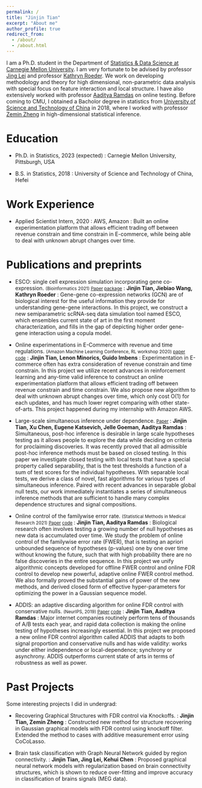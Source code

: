 ```yaml
---
permalink: /
title: "Jinjin Tian"
excerpt: "About me"
author_profile: true
redirect_from:
  - /about/
  - /about.html
---
```


I am a Ph.D. student in the Department of [Statistics & Data Science at Carnegie Mellon University](http://stat.cmu.edu). I am very fortunate to be advised by professor [Jing Lei](http://www.stat.cmu.edu/~jinglei/) and professor [Kathryn Roeder](http://www.stat.cmu.edu/~roeder/). We work on developing methodology and theory for high dimensional, non-parametric data analysis with special focus on feature interaction and local structure. I have also extensively worked with professor [Aaditya Ramdas](http://www.stat.cmu.edu/~aramdas/) on online testing. Before coming to CMU, I obtained a Bacholor degree in statistics from [University of Science and Technology of China](http://en.ustc.edu.cn/) in 2018, where I worked with professor [Zemin Zheng](http://bs.ustc.edu.cn/english/Profile-302.html) in high-dimensional statistical inference.

Education
=======
* Ph.D. in Statistics, 2023 (expected)
: Carnegie Mellon University, Pittsburgh, USA

* B.S. in Statistics, 2018
: University of Science and Technology of China, Hefei

Work Experience
=======
* Applied Scientist Intern, 2020
: AWS, Amazon
: Built an online experimentation platform that allows efficient trading off between revenue constrain and time constrain in E-commerce, while being able to deal with unknown abrupt changes over time.

<!--Research Interests
======
My research interests take root in methods and theory for high dimensional, nonparametric data analysis with special focus on feature interaction and local structure, specifically includes

* High-dimensional Nonparametric inference
* Statistical genetics
* Self-supervised learning, representation learning
-->

<!--
Ongoing Research Projects
=======

* Signals recovery in noisy high-dim mixture via local structure learning. 
: **Jinjin Tian, Jing Lei, Kathryn Roeder**
: In this project we work on non-parametric methods of recovering signals using local structure in a high dimensional mixture model when the noises are enormous and signals are weak and sparse. We propose a statistics to capture local structure between a pair of features, which will only dominate iff the corresponding sample comes from a non-noise mixture component, in which the feature pairs are both relevant features.  
We have proved exact recovery of signals in a single non-noise mixture setting using a non-parametric estimation, under even impossible scenarios for canonical methods like sparse PCA. We are working on proofs for multiple non-noise mixture cases. 

* Self-supervised learning with and without contrastive pairs.
: **Jinjin Tian, Jing Lei, Kathryn Roeder**
: In this project we investigate the similarity and dissimilarity of the feature learning process of self-supervised learning with and without contrastive pairs, both empirically and theoretically.
-->

Publications and preprints
=======

* ESCO: single cell expression simulation incorporating gene co-expression. <small> (Bioinformatics 2021) [Paper](https://academic.oup.com/bioinformatics/advance-article/doi/10.1093/bioinformatics/btab116/6149079?guestAccessKey=64c91aa4-1d5e-42da-92df-678b1b08af79)  [package](https://github.com/JINJINT/ESCO)</small>
: **Jinjin Tian, Jiebiao Wang, Kathryn Roeder**
: Gene-gene co-expression networks (GCN) are of biological interest for the useful information they provide for understanding gene-gene interactions. In this project, we construct a new semiparametric scRNA-seq data simulation tool named ESCO, which ensembles current state of art in the first moment characterization, and fills in the gap of depicting higher order gene-gene interaction using a copula model.


* Online experimentations in E-Commerce with revenue and time regulations. <small> (Amazon Machine Learning Conference, RL workshop 2020) [paper](https://jinjint.github.io/files/MABpaper.pdf) [code](https://github.com/JINJINT/MABtest)</small>
: **Jinjin Tian, Lenon Minorics, Guido Imbens**
: Experimentation in E-commerce often has extra consideration of revenue constrain and time constrain. In this project we utilize recent advances in reinforcement learning and any-time valid inference to construct an online experimentation platform that allows efficient trading off between revenue constrain and time constrain. We also propose new algorithm to deal with unknown abrupt changes over time, which only cost O(1) for each updates, and has much lower regret comparing with other state-of-arts. This project happened during my internship with Amazon AWS.


* Large-scale simultaneous inference under dependence. <small>[Paper](https://arxiv.org/abs/2102.11253) </small>
: **Jinjin Tian, Xu Chen, Eugene Katsevich, Jelle Goeman, Aaditya Ramdas**
: Simultaneous, post-hoc inference is desirable in large scale hypotheses testing as it allows people to explore the data while deciding on criteria for proclaiming discoveries. It was recently proved that all admissible post-hoc inference methods must be based on closed testing. In this paper we investigate closed testing with local tests that have a special property called separability, that is the test thresholds a function of a sum of test scores for the individual hypotheses. With separable local tests, we derive a class of novel, fast algorithms for various types of simultaneous inference. Paired with recent advances in separable global null tests, our work immediately instantiates a series of simultaneous inference methods that are sufficient to handle many complex dependence structures and signal compositions. 


* Online control of the familywise error rate. <small>(Statistical Methods in Medical Research 2021) [Paper](https://journals.sagepub.com/eprint/AYRRKZX7XMTVHKCFYBJY/full) [code](https://github.com/JINJINT/onlineFWER) </small>
: **Jinjin Tian, Aaditya Ramdas**
: Biological research often involves testing a growing number of null hypotheses as new data is accumulated over time. We study the problem of online control of the familywise error rate (FWER), that is testing an apriori unbounded sequence of hypotheses (p-values) one by one over time without knowing the future, such that with high probability there are no false discoveries in the entire sequence. In this project we unify algorithmic concepts developed for offline FWER control and online FDR control to develop new powerful, adaptive online FWER control method. We also formally proved the substantial gains of power of the new methods, and derived closed form of effective hyper-parameters for optimizing the power in a Gaussian sequence model.


* ADDIS: an adaptive discarding algorithm for online FDR control with conservative nulls. <small>(NeurIPS, 2019) [Paper](https://papers.nips.cc/paper/9136-addis-an-adaptive-discarding-algorithm-for-online-fdr-control-with-conservative-nulls.pdf) [code](https://github.com/JINJINT/ADDIS)</small>
: **Jinjin Tian, Aaditya Ramdas**
: Major internet companies routinely perform tens of thousands of A/B tests each year, and rapid data collection is making the online testing of hypotheses increasingly essential. In this project we proposed a new online FDR control algorithm called ADDIS that adapts to both signal proportion and conservative nulls and has wide validity: works under either independence or local-dependence; synchrony or asynchrony. ADDIS outperforms current state of arts in terms of robustness as well as power. 


Past Projects
=======
Some interesting projects I did in undergrad:

* Recovering  Graphical Structures with FDR control via Knockoffs. 
: **Jinjin Tian, Zemin Zheng**
: Constructed new method for structure recovering in Gaussian graphical models with FDR control using knockoff filter. Extended the method to cases with additive measurement error using CoCoLasso.

* Brain task classification with Graph Neural Network guided by region connectivity.
: **Jinjin Tian, Jing Lei, Kehui Chen**
: Proposed graphical neural network models with regularization based on brain connectivity structures, which is shown to reduce over-fitting and improve accuracy in classification of  brains signals (MEG data).











